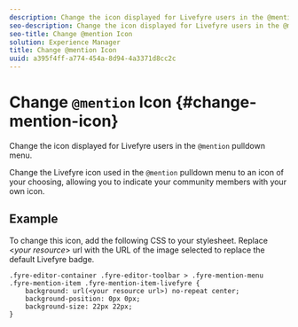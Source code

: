 ```yaml
---
description: Change the icon displayed for Livefyre users in the @mention pulldown menu.
seo-description: Change the icon displayed for Livefyre users in the @mention pulldown menu.
seo-title: Change @mention Icon
solution: Experience Manager
title: Change @mention Icon
uuid: a395f4ff-a774-454a-8d94-4a3371d8cc2c
---
```


# Change `@mention` Icon {#change-mention-icon}

Change the icon displayed for Livefyre users in the `@mention` pulldown menu.

Change the Livefyre icon used in the `@mention` pulldown menu to an icon of your choosing, allowing you to indicate your community members with your own icon.

## Example

To change this icon, add the following CSS to your stylesheet. Replace &lt;*your resource*&gt; url with the URL of the image selected to replace the default Livefyre badge.

```
.fyre-editor-container .fyre-editor-toolbar > .fyre-mention-menu .fyre-mention-item .fyre-mention-item-livefyre { 
    background: url(<your resource url>) no-repeat center; 
    background-position: 0px 0px; 
    background-size: 22px 22px; 
}
```
